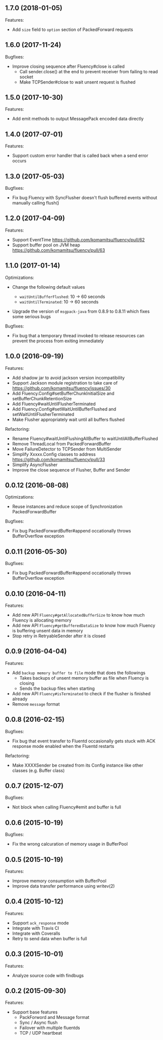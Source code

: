 ## 1.7.0 (2018-01-05)

Features:

- Add `size` field to `option` section of PackedForward requests

## 1.6.0 (2017-11-24)

Bugfixes:

- Improve closing sequence after Fluency#close is called
  - Call sender.close() at the end to prevent receiver from failing to read socket
  - Make TCPSender#close to wait unsent request is flushed

## 1.5.0 (2017-10-30)

Features:

- Add emit methods to output MessagePack encoded data directly

## 1.4.0 (2017-07-01)

Features:

- Support custom error handler that is called back when a send error occurs

## 1.3.0 (2017-05-03)

Bugfixes:

- Fix bug Fluency with SyncFlusher doesn't flush buffered events without manually calling flush()

## 1.2.0 (2017-04-09)

Features:

- Support EventTime https://github.com/komamitsu/fluency/pull/62
- Support buffer pool on JVM heap https://github.com/komamitsu/fluency/pull/63

## 1.1.0 (2017-01-14)

Optimizations:

- Change the following default values
  - `waitUntilBufferFlushed`: 10 -> 60 seconds
  - `waitUntilTerminated`: 10 -> 60 seconds

- Upgrade the version of `msgpack-java` from 0.8.9 to 0.8.11 which fixes some serious bugs

Bugfixes:

- Fix bug that a temporary thread invoked to release resources can prevent the process from exiting immediately

## 1.0.0 (2016-09-19)

Features:

- Add shadow jar to avoid jackson version incompatibility
- Support Jackson module registration to take care of https://github.com/komamitsu/fluency/issues/30
- Add Fluency.Config#setBufferChunkInitialSize and setBufferChunkRetentionSize
- Add Fluency#waitUntilFlusherTerminated
- Add Fluency.Config#setWaitUntilBufferFlushed and setWaitUntilFlusherTerminated
- Make Flusher appropriately wait until all buffers flushed

Refactoring:

- Rename Fluency#waitUntilFlushingAllBuffer to waitUntilAllBufferFlushed
- Remove ThreadLocal from PackedForwardBuffer
- Move FailureDetector to TCPSender from MultiSender
- Simplify Xxxxx.Config classes to address https://github.com/komamitsu/fluency/pull/33
- Simplify AsyncFlusher
- Improve the close sequence of Flusher, Buffer and Sender

## 0.0.12 (2016-08-08)

Optimizations:

- Reuse instances and reduce scope of Synchronization PackedForwardBuffer

Bugfixes:

- Fix bug PackedForwardBuffer#append occationally throws BufferOverflow exception

## 0.0.11 (2016-05-30)

Bugfixes:

- Fix bug PackedForwardBuffer#append occationally throws BufferOverflow exception

## 0.0.10 (2016-04-11)

Features:

- Add new API `Fluency#getAllocatedBufferSize` to know how much Fluency is allocating memory
- Add new API `Fluency#getBufferedDataSize` to know how much Fluency is buffering unsent data in memory
- Stop retry in RetryableSender after it is closed

## 0.0.9 (2016-04-04)

Features:

- Add `backup memory buffer to file` mode that does the followings
    - Takes backups of unsent memory buffer as file when Fluency is closing
    - Sends the backup files when starting
- Add new API `Fluency#isTerminated` to check if the flusher is finished already
- Remove `message` format

## 0.0.8 (2016-02-15)

Bugfixes:

- Fix bug that event transfer to Fluentd occasionally gets stuck with ACK response mode enabled when the Fluentd restarts

Refactoring:

- Make XXXXSender be created from its Config instance like other classes (e.g. Buffer class)

## 0.0.7 (2015-12-07)

Bugfixes:

- Not block when calling Fluency#emit and buffer is full

## 0.0.6 (2015-10-19)

Bugfixes:

- Fix the wrong calcuration of memory usage in BufferPool

## 0.0.5 (2015-10-19)

Features:

- Improve memory consumption with BufferPool
- Improve data transfer performance using writev(2)

## 0.0.4 (2015-10-12)

Features:

- Support `ack_response` mode
- Integrate with Travis CI
- Integrate with Coveralls
- Retry to send data when buffer is full

## 0.0.3 (2015-10-01)

Features:

- Analyze source code with findbugs

## 0.0.2 (2015-09-30)

Features:

- Support base features
    - PackForword and Message format
    - Sync / Async flush
    - Failover with multiple fluentds
    - TCP / UDP heartbeat
